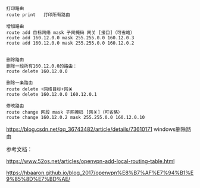 ```
打印路由
route print   打印所有路由

增加路由
route add 目标网络 mask 子网掩码 网关 [接口]（可省略） 
route add 160.12.0.0 mask 255.255.0.0 160.12.0.3
route add 160.12.0.0 mask 255.255.0.0 160.12.0.2


删除路由
删除一段所有160.12.0.0的路由：
route delete 160.12.0.0

删除一条路由
route delete +网络目标+网关 
route delete 160.12.0.0 160.12.0.1

修改路由
route change 网段 mask 子网掩码 [网关]（可省略） 
route change 160.12.0.2 mask 255.255.0.0 160.12.0.10
```

https://blog.csdn.net/qq_36743482/article/details/73610171  windows删除路由

参考文档：


https://www.52os.net/articles/openvpn-add-local-routing-table.html

https://hbaaron.github.io/blog_2017/openvpn%E8%B7%AF%E7%94%B1%E9%85%8D%E7%BD%AE/
